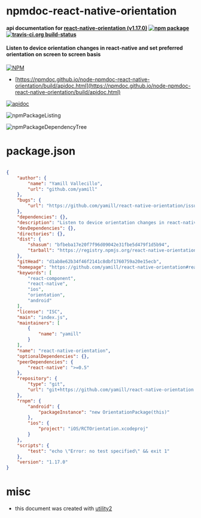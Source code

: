 # npmdoc-react-native-orientation

#### api documentation for  [react-native-orientation (v1.17.0)](https://github.com/yamill/react-native-orientation#readme)  [![npm package](https://img.shields.io/npm/v/npmdoc-react-native-orientation.svg?style=flat-square)](https://www.npmjs.org/package/npmdoc-react-native-orientation) [![travis-ci.org build-status](https://api.travis-ci.org/npmdoc/node-npmdoc-react-native-orientation.svg)](https://travis-ci.org/npmdoc/node-npmdoc-react-native-orientation)

#### Listen to device orientation changes in react-native and set preferred orientation on screen to screen basis

[![NPM](https://nodei.co/npm/react-native-orientation.png?downloads=true&downloadRank=true&stars=true)](https://www.npmjs.com/package/react-native-orientation)

- [https://npmdoc.github.io/node-npmdoc-react-native-orientation/build/apidoc.html](https://npmdoc.github.io/node-npmdoc-react-native-orientation/build/apidoc.html)

[![apidoc](https://npmdoc.github.io/node-npmdoc-react-native-orientation/build/screenCapture.buildCi.browser.%252Ftmp%252Fbuild%252Fapidoc.html.png)](https://npmdoc.github.io/node-npmdoc-react-native-orientation/build/apidoc.html)

![npmPackageListing](https://npmdoc.github.io/node-npmdoc-react-native-orientation/build/screenCapture.npmPackageListing.svg)

![npmPackageDependencyTree](https://npmdoc.github.io/node-npmdoc-react-native-orientation/build/screenCapture.npmPackageDependencyTree.svg)



# package.json

```json

{
    "author": {
        "name": "Yamill Vallecillo",
        "url": "github.com/yamill"
    },
    "bugs": {
        "url": "https://github.com/yamill/react-native-orientation/issues"
    },
    "dependencies": {},
    "description": "Listen to device orientation changes in react-native and set preferred orientation on screen to screen basis",
    "devDependencies": {},
    "directories": {},
    "dist": {
        "shasum": "bfbeba17e20f7f96d09042e31fbe5d479f1d5b94",
        "tarball": "https://registry.npmjs.org/react-native-orientation/-/react-native-orientation-1.17.0.tgz"
    },
    "gitHead": "d1ab8e62b34f46f2141c8dbf1760759a20e15ecb",
    "homepage": "https://github.com/yamill/react-native-orientation#readme",
    "keywords": [
        "react-component",
        "react-native",
        "ios",
        "orientation",
        "android"
    ],
    "license": "ISC",
    "main": "index.js",
    "maintainers": [
        {
            "name": "yamill"
        }
    ],
    "name": "react-native-orientation",
    "optionalDependencies": {},
    "peerDependencies": {
        "react-native": ">=0.5"
    },
    "repository": {
        "type": "git",
        "url": "git+https://github.com/yamill/react-native-orientation.git"
    },
    "rnpm": {
        "android": {
            "packageInstance": "new OrientationPackage(this)"
        },
        "ios": {
            "project": "iOS/RCTOrientation.xcodeproj"
        }
    },
    "scripts": {
        "test": "echo \"Error: no test specified\" && exit 1"
    },
    "version": "1.17.0"
}
```



# misc
- this document was created with [utility2](https://github.com/kaizhu256/node-utility2)
